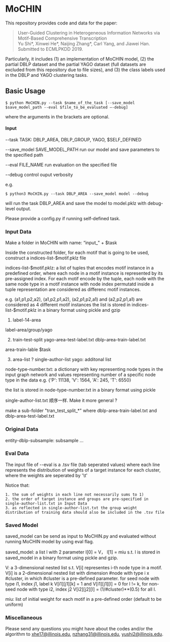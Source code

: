 # MoCHIN

This repository provides code and data for the paper:<br>
> User-Guided Clustering in Heterogeneous Information Networks via Motif-Based Comprehensive Transcription<br>
> Yu Shi*, Xinwei He*, Naijing Zhang*, Carl Yang, and Jiawei Han.<br>
> Submitted to ECMLPKDD 2019.<br>

Particularly, it includes 
(1) an implementation of MoCHIN model, 
(2) the partial DBLP dataset and the partial YAGO dataset (full datasets are excluded from this repository due to file sizes), and 
(3) the class labels used in the DBLP and YAGO clustering tasks.

## Basic Usage
	$ python MoCHIN.py --task $name_of_the_task [--save_model $save_model_path --eval $file_to_be_evaluated —-debug]

where the arguments in the brackets are optional.

#### Input

--task TASK:	DBLP_AREA, DBLP_GROUP, YAGO, $SELF_DEFINED

--save_model SAVE_MODEL_PATH	run our model and save parameters to the specified path

--eval FILE_NAME	run evaluation on the specified file

--debug	control ouput verbosity

e.g.

	$ python3 MoCHIN.py --task DBLP_AREA --save_model model --debug
	
will run the task DBLP_AREA and save the model to model.pklz with debug-level output.

Please provide a config.py if running self-defined task.


### Input Data
Make a folder in MoCHIN with name: “input_" + $task

Inside the constructed folder, for each motif that is going to be used, construct a indices-list-$motif.pklz file

indices-list-$motif.pklz: a list of tuples that encodes motif instance in a predefined order, where each node in a motif instance is represented by its pre-assigned index. For each motif encode by the tuple, each node with the same node type in a motif instance with node index permutatd inside a tuple representation are considered as differenc motif instances.

e.g.
	(a1,p1,p2,a2), (a1,p2,p1,a2), (a2,p1,p2,a1) and (a2,p2,p1,a1) are considered as 4 different motif instances
the list is stored in indices-list-$motif.pklz in a binary format using pickle and gzip

1. label-14-area


label-area/group/yago


2. train-test-split
	yago-area-test-label.txt
	dblp-area-train-label.txt

area-train-lable
$task

3. area-list ? single-author-list
	yago: additonal list


node-type-number.txt: a dictionary with key representing node types in the input graph network and values representing number of a specific node type in the data
e.g.
	{'P': 11138, 'V': 1564, 'A': 245, 'T': 6550}

the list is stored in node-type-number.txt in a binary format using pickle

single-author-list.txt 顺序一样. Make it more general ?

make a sub-folder "tran_test_split_*" where dblp-area-train-label.txt and dblp-area-test-label.txt


### Original Data

entity-dblp-subsample: subsample ...

### Eval Data
The input file of --eval is a .tsv file (tab seperated values) where each line represents the distribution of weights of a target instance for each cluster, where the weights are seperated by '\t' 

Notice that:

	1. the sum of weights in each line not necessarily sums to 1)
	2. the order of target instance and groups are pre-specified in single-author-list.txt in Input Data
	3. as reflected in single-author-list.txt the group weight distribution of training data should also be included in the .tsv file


### Saved Model
saved_model can be send as input to MoCHIN.py and evaluated without running MoCHIN model by using eval flag.

saved_model: a list l with 2 parameter l[0] = V， l[1] = miu s.t. l is stored in saved_model in a binary format using pickle and gzip.

V: a 3-dimensional nested list s.t. V[i] representes i-th node type in a motif. V[i] is a 2-dimensional nested list with dimension #node with type i x #cluster, in which #cluster is a pre-defined parameter. for seed node with type i1, index j1, label k V[i1][j1][k] = 1 and V[i1][j1][l] = 0 for l != k, for non-seed node with type i2, index j2 V[i2][j2][l] = (1/#cluster)**(0.5) for all l.

miu: list of initial weight for each motif in a pre-defined order (default to be uniform)


### Miscellaneous

Please send any questions you might have about the codes and/or the algorithm to <xhe17@illinois.edu>, <nzhang31@illinois.edu>, <yushi2@illinois.edu>.

